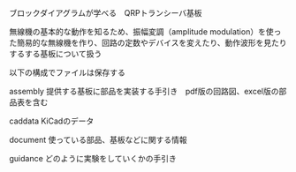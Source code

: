 ブロックダイアグラムが学べる　QRPトランシーバ基板


無線機の基本的な動作を知るため、振幅変調（amplitude modulation）を使った簡易的な無線機を作り、回路の定数やデバイスを変えたり、動作波形を見たりするする基板について扱う

以下の構成でファイルは保存する

assembly  提供する基板に部品を実装する手引き　pdf版の回路図、excel版の部品表を含む

caddata   KiCadのデータ

document  使っている部品、基板などに関する情報

guidance  どのように実験をしていくかの手引き
